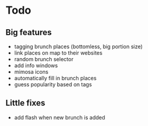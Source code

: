 Todo
=====

## Big features
- tagging brunch places (bottomless, big portion size)
- link places on map to their websites
- random brunch selector
- add info windows
- mimosa icons
- automatically fill in brunch places
- guess popularity based on tags 


## Little fixes
- add flash when new brunch is added
